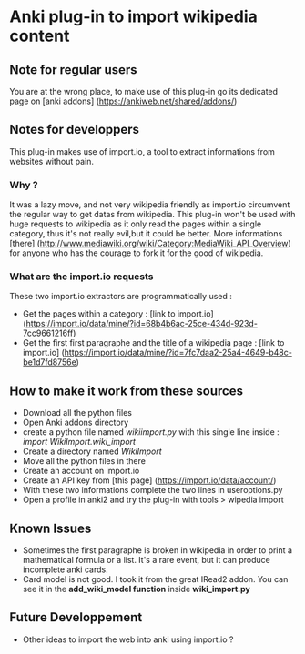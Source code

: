 # Anki plug-in to import wikipedia content
## Note for regular users
You are at the wrong place, to make use of this plug-in go its dedicated page on [anki addons] (https://ankiweb.net/shared/addons/)
## Notes for developpers
This plug-in makes use of import.io, a tool to extract informations from websites without pain.
### Why ?
It was a lazy move, and not very wikipedia friendly as import.io circumvent the regular way to get datas from wikipedia.
This plug-in won't be used with huge requests to wikipedia as it only read the pages within a single category, thus it's not really evil,but it could be better.
More informations [there] (http://www.mediawiki.org/wiki/Category:MediaWiki_API_Overview) for anyone who has the courage to fork it for the good of wikipedia.
### What are the import.io requests
These two import.io extractors are programmatically used  :
- Get the pages within a category : [link to import.io] (https://import.io/data/mine/?id=68b4b6ac-25ce-434d-923d-7cc9661216ff)
- Get the first first paragraphe and the title of a wikipedia page : [link to import.io] (https://import.io/data/mine/?id=7fc7daa2-25a4-4649-b48c-be1d7fd8756e)

## How to make it work from these sources
- Download all the python files
- Open Anki addons directory
- create a python file named *wikiimport.py* with this single line inside : *import WikiImport.wiki_import*
- Create a directory named *WikiImport*
- Move all the python files in there
- Create an account on import.io
- Create an API key from [this page] (https://import.io/data/account/)
- With these two informations complete the two lines in useroptions.py
- Open a profile in anki2 and try the plug-in with tools > wipedia import
## Known Issues
- Sometimes the first paragraphe is broken in wikipedia in order to print a mathematical formula or a list.
It's a rare event, but it can produce incomplete anki cards.
- Card model is not good. I took it from the great IRead2 addon. You can see it in the **add_wiki_model function** inside **wiki_import.py**
## Future Developpement
- Other ideas to import the web into anki using import.io ?